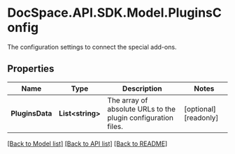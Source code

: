 # DocSpace.API.SDK.Model.PluginsConfig
The configuration settings to connect the special add-ons.

## Properties

Name | Type | Description | Notes
------------ | ------------- | ------------- | -------------
**PluginsData** | **List&lt;string&gt;** | The array of absolute URLs to the plugin configuration files. | [optional] [readonly] 

[[Back to Model list]](../README.md#documentation-for-models) [[Back to API list]](../README.md#documentation-for-api-endpoints) [[Back to README]](../README.md)

